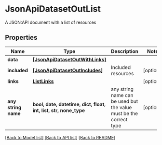 # JsonApiDatasetOutList

A JSON:API document with a list of resources

## Properties
Name | Type | Description | Notes
------------ | ------------- | ------------- | -------------
**data** | [**[JsonApiDatasetOutWithLinks]**](JsonApiDatasetOutWithLinks.md) |  | 
**included** | [**[JsonApiDatasetOutIncludes]**](JsonApiDatasetOutIncludes.md) | Included resources | [optional] 
**links** | [**ListLinks**](ListLinks.md) |  | [optional] 
**any string name** | **bool, date, datetime, dict, float, int, list, str, none_type** | any string name can be used but the value must be the correct type | [optional]

[[Back to Model list]](../README.md#documentation-for-models) [[Back to API list]](../README.md#documentation-for-api-endpoints) [[Back to README]](../README.md)


